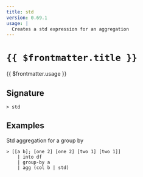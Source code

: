 ```yaml
---
title: std
version: 0.69.1
usage: |
  Creates a std expression for an aggregation
---
```


# <code>{{ $frontmatter.title }}</code>

<div style='white-space: pre-wrap;'>{{ $frontmatter.usage }}</div>

## Signature

```> std ```

## Examples

Std aggregation for a group by
```shell
> [[a b]; [one 2] [one 2] [two 1] [two 1]]
    | into df
    | group-by a
    | agg (col b | std)
```
